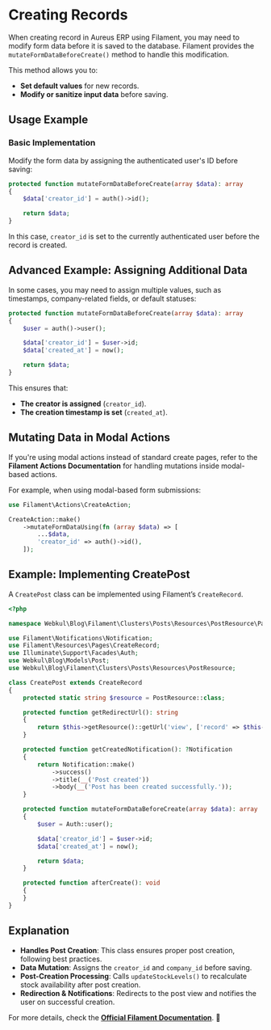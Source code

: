 # **Creating Records**

When creating record in Aureus ERP using Filament, you may need to modify form data before it is saved to the database. Filament provides the `mutateFormDataBeforeCreate()` method to handle this modification.

This method allows you to:

- **Set default values** for new records.
- **Modify or sanitize input data** before saving.

## **Usage Example**

### **Basic Implementation**

Modify the form data by assigning the authenticated user's ID before saving:

```php
protected function mutateFormDataBeforeCreate(array $data): array
{
    $data['creator_id'] = auth()->id();

    return $data;
}
```

In this case, `creator_id` is set to the currently authenticated user before the record is created.

## **Advanced Example: Assigning Additional Data**

In some cases, you may need to assign multiple values, such as timestamps, company-related fields, or default statuses:

```php
protected function mutateFormDataBeforeCreate(array $data): array
{
    $user = auth()->user();

    $data['creator_id'] = $user->id;
    $data['created_at'] = now();

    return $data;
}
```

This ensures that:

- **The creator is assigned** (`creator_id`).
- **The creation timestamp is set** (`created_at`).

## **Mutating Data in Modal Actions**

If you're using modal actions instead of standard create pages, refer to the **Filament Actions Documentation** for handling mutations inside modal-based actions.

For example, when using modal-based form submissions:

```php
use Filament\Actions\CreateAction;

CreateAction::make()
    ->mutateFormDataUsing(fn (array $data) => [
        ...$data,
        'creator_id' => auth()->id(),
    ]);
```

## **Example: Implementing CreatePost**

A `CreatePost` class can be implemented using Filament’s `CreateRecord`.

```php
<?php

namespace Webkul\Blog\Filament\Clusters\Posts\Resources\PostResource\Pages;

use Filament\Notifications\Notification;
use Filament\Resources\Pages\CreateRecord;
use Illuminate\Support\Facades\Auth;
use Webkul\Blog\Models\Post;
use Webkul\Blog\Filament\Clusters\Posts\Resources\PostResource;

class CreatePost extends CreateRecord
{
    protected static string $resource = PostResource::class;

    protected function getRedirectUrl(): string
    {
        return $this->getResource()::getUrl('view', ['record' => $this->getRecord()]);
    }

    protected function getCreatedNotification(): ?Notification
    {
        return Notification::make()
            ->success()
            ->title(__('Post created'))
            ->body(__('Post has been created successfully.'));
    }

    protected function mutateFormDataBeforeCreate(array $data): array
    {
        $user = Auth::user();

        $data['creator_id'] = $user->id;
        $data['created_at'] = now();

        return $data;
    }

    protected function afterCreate(): void
    {
    }
}
```

## **Explanation**

- **Handles Post Creation**: This class ensures proper post creation, following best practices.
- **Data Mutation**: Assigns the `creator_id` and `company_id` before saving.
- **Post-Creation Processing**: Calls `updateStockLevels()` to recalculate stock availability after post creation.
- **Redirection & Notifications**: Redirects to the post view and notifies the user on successful creation.

For more details, check the **<a href="https://filamentphp.com/docs/3.x/panels/resources/creating-records" rel="nofollow external noopener noreferrer" target="_blank">Official Filament Documentation</a>**. 🚀
